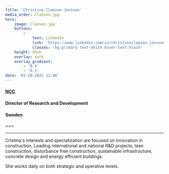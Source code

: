 ```yaml
---
title: 'Christina Claeson-Jonsson'
media_order: Claeson.jpg
hero:
    image: Claeson.jpg
    buttons:
        -
            text: LinkedIn
            link: 'https://www.linkedin.com/in/christinaclaeson-jonsson/'
            classes: 'bg-primary text-white hover:text-black'
    height: 45vh
    overlay: dark
    overlay_gradient:
        - '0.4'
        - '0.1'
date: '01-10-2022 12:00'
---
```


#### [NCC](https://www.ncc.com/about-ncc/about-the-group/)
#### Director of Research and Development
#### Sweden
===
***
Cristina's interests and specialization are focused on Innovation in construction, Leading international and national R&D projects, lean construction, disturbance free construction, sustainable infrastructure, concrete design and energy efficient buildings. 

She works daily on both strategic and operative levels.